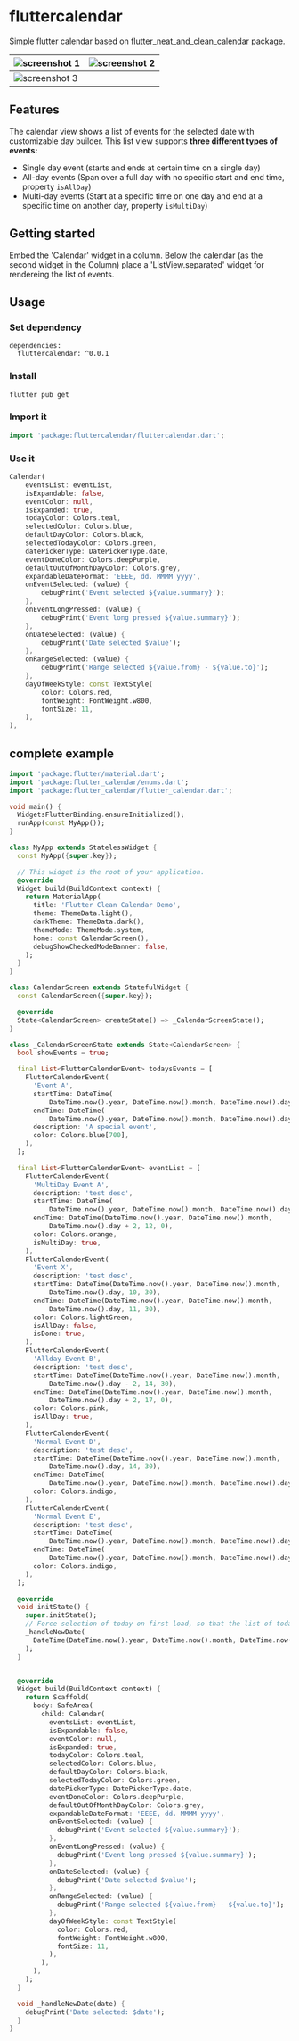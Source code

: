 # fluttercalendar

Simple flutter calendar based on [flutter_neat_and_clean_calendar](https://github.com/rwbr/flutter_calendar) package.

| ![screenshot 1](https://github.com/AyeshaIftikhar/flutter_calendar/blob/main/screenshots/flutter_01.png) |  ![screenshot 2](https://github.com/AyeshaIftikhar/flutter_calendar/blob/main/screenshots/flutter_02.png) | 
| --------------------------------------- | --------------------------------------- | 
| ![screenshot 3](https://github.com/AyeshaIftikhar/flutter_calendar/blob/main/screenshots/flutter_03.png)|  

## Features

The calendar view shows a list of events for the selected date with customizable day builder. This list view supports **three different types of events:**

- Single day event (starts and ends at certain time on a single day)
- All-day events (Span over a full day with no specific start and end time, property `isAllDay`)
- Multi-day events (Start at a specific time on one day and end at a specific time on another day, property `isMultiDay`)

## Getting started

Embed the 'Calendar' widget in a column. Below the calendar (as the second widget in the Column) place a 'ListView.separated' widget for rendereing the list of events.

## Usage

### Set dependency

```
dependencies:
  fluttercalendar: ^0.0.1
```

### Install

```
flutter pub get
```

### Import it

```dart
import 'package:fluttercalendar/fluttercalendar.dart';
```

### Use it

```dart
Calendar(
    eventsList: eventList,
    isExpandable: false,
    eventColor: null,
    isExpanded: true,
    todayColor: Colors.teal,
    selectedColor: Colors.blue,
    defaultDayColor: Colors.black,
    selectedTodayColor: Colors.green,
    datePickerType: DatePickerType.date,
    eventDoneColor: Colors.deepPurple,
    defaultOutOfMonthDayColor: Colors.grey,
    expandableDateFormat: 'EEEE, dd. MMMM yyyy',
    onEventSelected: (value) {
        debugPrint('Event selected ${value.summary}');
    },
    onEventLongPressed: (value) {
        debugPrint('Event long pressed ${value.summary}');
    },
    onDateSelected: (value) {
        debugPrint('Date selected $value');
    },
    onRangeSelected: (value) {
        debugPrint('Range selected ${value.from} - ${value.to}');
    },
    dayOfWeekStyle: const TextStyle(
        color: Colors.red,
        fontWeight: FontWeight.w800,
        fontSize: 11,
    ),
),
```

## complete example

```dart
import 'package:flutter/material.dart';
import 'package:flutter_calendar/enums.dart';
import 'package:flutter_calendar/flutter_calendar.dart';

void main() {
  WidgetsFlutterBinding.ensureInitialized();
  runApp(const MyApp());
}

class MyApp extends StatelessWidget {
  const MyApp({super.key});

  // This widget is the root of your application.
  @override
  Widget build(BuildContext context) {
    return MaterialApp(
      title: 'Flutter Clean Calendar Demo',
      theme: ThemeData.light(),
      darkTheme: ThemeData.dark(),
      themeMode: ThemeMode.system,
      home: const CalendarScreen(),
      debugShowCheckedModeBanner: false,
    );
  }
}

class CalendarScreen extends StatefulWidget {
  const CalendarScreen({super.key});

  @override
  State<CalendarScreen> createState() => _CalendarScreenState();
}

class _CalendarScreenState extends State<CalendarScreen> {
  bool showEvents = true;

  final List<FlutterCalenderEvent> todaysEvents = [
    FlutterCalenderEvent(
      'Event A',
      startTime: DateTime(
          DateTime.now().year, DateTime.now().month, DateTime.now().day, 10, 0),
      endTime: DateTime(
          DateTime.now().year, DateTime.now().month, DateTime.now().day, 12, 0),
      description: 'A special event',
      color: Colors.blue[700],
    ),
  ];

  final List<FlutterCalenderEvent> eventList = [
    FlutterCalenderEvent(
      'MultiDay Event A',
      description: 'test desc',
      startTime: DateTime(
          DateTime.now().year, DateTime.now().month, DateTime.now().day, 10, 0),
      endTime: DateTime(DateTime.now().year, DateTime.now().month,
          DateTime.now().day + 2, 12, 0),
      color: Colors.orange,
      isMultiDay: true,
    ),
    FlutterCalenderEvent(
      'Event X',
      description: 'test desc',
      startTime: DateTime(DateTime.now().year, DateTime.now().month,
          DateTime.now().day, 10, 30),
      endTime: DateTime(DateTime.now().year, DateTime.now().month,
          DateTime.now().day, 11, 30),
      color: Colors.lightGreen,
      isAllDay: false,
      isDone: true,
    ),
    FlutterCalenderEvent(
      'Allday Event B',
      description: 'test desc',
      startTime: DateTime(DateTime.now().year, DateTime.now().month,
          DateTime.now().day - 2, 14, 30),
      endTime: DateTime(DateTime.now().year, DateTime.now().month,
          DateTime.now().day + 2, 17, 0),
      color: Colors.pink,
      isAllDay: true,
    ),
    FlutterCalenderEvent(
      'Normal Event D',
      description: 'test desc',
      startTime: DateTime(DateTime.now().year, DateTime.now().month,
          DateTime.now().day, 14, 30),
      endTime: DateTime(
          DateTime.now().year, DateTime.now().month, DateTime.now().day, 17, 0),
      color: Colors.indigo,
    ),
    FlutterCalenderEvent(
      'Normal Event E',
      description: 'test desc',
      startTime: DateTime(
          DateTime.now().year, DateTime.now().month, DateTime.now().day, 7, 45),
      endTime: DateTime(
          DateTime.now().year, DateTime.now().month, DateTime.now().day, 9, 0),
      color: Colors.indigo,
    ),
  ];

  @override
  void initState() {
    super.initState();
    // Force selection of today on first load, so that the list of today's events gets shown.
    _handleNewDate(
      DateTime(DateTime.now().year, DateTime.now().month, DateTime.now().day),
    );
  }


  @override
  Widget build(BuildContext context) {
    return Scaffold(
      body: SafeArea(
        child: Calendar(
          eventsList: eventList,
          isExpandable: false,
          eventColor: null,
          isExpanded: true,
          todayColor: Colors.teal,
          selectedColor: Colors.blue,
          defaultDayColor: Colors.black,
          selectedTodayColor: Colors.green,
          datePickerType: DatePickerType.date,
          eventDoneColor: Colors.deepPurple,
          defaultOutOfMonthDayColor: Colors.grey,
          expandableDateFormat: 'EEEE, dd. MMMM yyyy',
          onEventSelected: (value) {
            debugPrint('Event selected ${value.summary}');
          },
          onEventLongPressed: (value) {
            debugPrint('Event long pressed ${value.summary}');
          },
          onDateSelected: (value) {
            debugPrint('Date selected $value');
          },
          onRangeSelected: (value) {
            debugPrint('Range selected ${value.from} - ${value.to}');
          },
          dayOfWeekStyle: const TextStyle(
            color: Colors.red,
            fontWeight: FontWeight.w800,
            fontSize: 11,
          ),
        ),
      ),
    );
  }

  void _handleNewDate(date) {
    debugPrint('Date selected: $date');
  }
}

```
